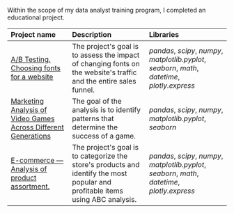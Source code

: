 Within the scope of my data analyst training program, I completed an educational project.

| Project name | Description |  Libraries |
| :---------------------- | :---------------------- | :---------------------- |
| [A/B Testing. Choosing fonts for a website](https://github.com/Santonika/Portfolio_Yandex_Practicum/blob/Analysis_of_Video_Games/A_B_test/A_B_test_project.ipynb) |The project's goal is to assess the impact of changing fonts on the website's traffic and the entire sales funnel.| *pandas*, *scipy*, *numpy*, *matplotlib.pyplot*, *seaborn*, *math*, *datetime*, *plotly.express* |
| [Marketing Analysis of Video Games Across Different Generations](https://github.com/Santonika/Portfolio_Yandex_Practicum/blob/Analysis_of_Video_Games/Analysis_of_the_video_game_market/Analysis_of_the_video_game_market.ipynb) |The goal of the analysis is to identify patterns that determine the success of a game.| *pandas*, *scipy*, *numpy*, *matplotlib.pyplot*, *seaborn* |
| [E-commerce — Analysis of product assortment.](https://github.com/Santonika/Portfolio_Yandex_Practicum/blob/Analysis_of_Video_Games/E-commerce/E-commerce.ipynb) |The project's goal is to categorize the store's products and identify the most popular and profitable items using ABC analysis.| *pandas*, *scipy*, *numpy*, *matplotlib.pyplot*, *seaborn*, *math*, *datetime*, *plotly.express* |
